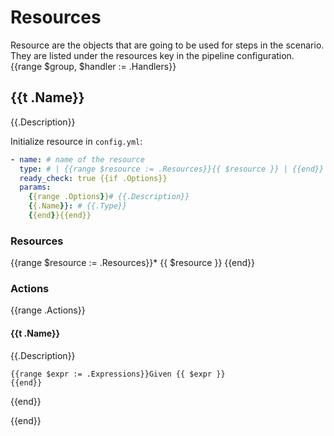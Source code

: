 # Resources

Resource are the objects that are going to be used for steps in the scenario. They are listed under the resources key in the pipeline configuration.
{{range $group, $handler := .Handlers}}
## {{t .Name}}

{{.Description}}

Initialize resource in `config.yml`:
```yaml
- name: # name of the resource
  type: # | {{range $resource := .Resources}}{{ $resource }} | {{end}}
  ready_check: true {{if .Options}}
  params:
    {{range .Options}}# {{.Description}}
    {{.Name}}: # {{.Type}}
    {{end}}{{end}}
```

### Resources

{{range $resource := .Resources}}* {{ $resource }}
{{end}}

### Actions
{{range .Actions}}
#### **{{t .Name}}**
{{.Description}}
```gherkin
{{range $expr := .Expressions}}Given {{ $expr }}
{{end}}
```
{{end}}

{{end}}
